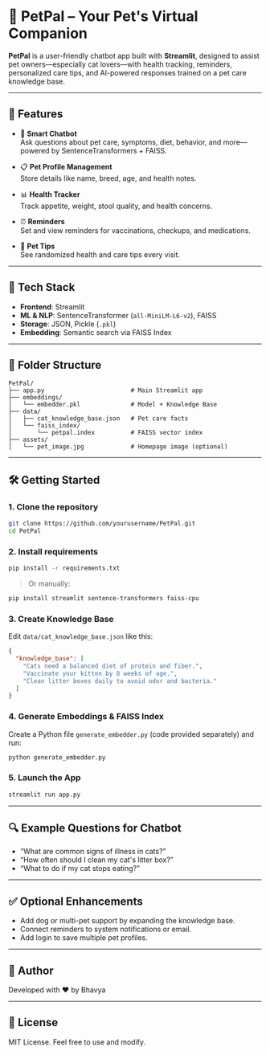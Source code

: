 # 🐾 PetPal – Your Pet's Virtual Companion

**PetPal** is a user-friendly chatbot app built with **Streamlit**, designed to assist pet owners—especially cat lovers—with health tracking, reminders, personalized care tips, and AI-powered responses trained on a pet care knowledge base.

---

## 🌟 Features

- 💬 **Smart Chatbot**  
  Ask questions about pet care, symptoms, diet, behavior, and more—powered by SentenceTransformers + FAISS.
  
- 📋 **Pet Profile Management**  
  Store details like name, breed, age, and health notes.

- 📊 **Health Tracker**  
  Track appetite, weight, stool quality, and health concerns.

- ⏰ **Reminders**  
  Set and view reminders for vaccinations, checkups, and medications.

- 🧠 **Pet Tips**  
  See randomized health and care tips every visit.

---

## 🧰 Tech Stack

- **Frontend**: Streamlit  
- **ML & NLP**: SentenceTransformer (`all-MiniLM-L6-v2`), FAISS  
- **Storage**: JSON, Pickle (`.pkl`)  
- **Embedding**: Semantic search via FAISS Index  

---

## 📁 Folder Structure

```
PetPal/
├── app.py                        # Main Streamlit app
├── embeddings/
│   └── embedder.pkl              # Model + Knowledge Base
├── data/
│   ├── cat_knowledge_base.json   # Pet care facts
│   └── faiss_index/
│       └── petpal.index          # FAISS vector index
├── assets/
│   └── pet_image.jpg             # Homepage image (optional)
```

---

## 🛠️ Getting Started

### 1. Clone the repository

```bash
git clone https://github.com/yourusername/PetPal.git
cd PetPal
```

### 2. Install requirements

```bash
pip install -r requirements.txt
```

> Or manually:
```bash
pip install streamlit sentence-transformers faiss-cpu
```

### 3. Create Knowledge Base

Edit `data/cat_knowledge_base.json` like this:

```json
{
  "knowledge_base": [
    "Cats need a balanced diet of protein and fiber.",
    "Vaccinate your kitten by 8 weeks of age.",
    "Clean litter boxes daily to avoid odor and bacteria."
  ]
}
```

### 4. Generate Embeddings & FAISS Index

Create a Python file `generate_embedder.py` (code provided separately) and run:

```bash
python generate_embedder.py
```

### 5. Launch the App

```bash
streamlit run app.py
```

---

## 🔍 Example Questions for Chatbot

- “What are common signs of illness in cats?”
- “How often should I clean my cat's litter box?”
- “What to do if my cat stops eating?”

---

## ✅ Optional Enhancements

- Add dog or multi-pet support by expanding the knowledge base.
- Connect reminders to system notifications or email.
- Add login to save multiple pet profiles.

---

## 👤 Author

Developed with ❤️ by Bhavya

---

## 📄 License

MIT License. Feel free to use and modify.

